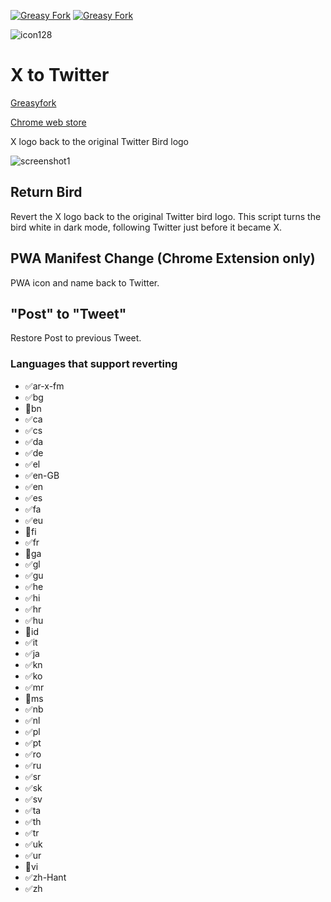 [![Greasy Fork](https://img.shields.io/greasyfork/l/471572-x-to-twitter)](https://greasyfork.org/ja/scripts/471572-x-to-twitter)
[![Greasy Fork](https://img.shields.io/greasyfork/dt/471572-x-to-twitter)](https://greasyfork.org/ja/scripts/471572-x-to-twitter)

![icon128](https://github.com/yakisova41/xToTwitter/assets/75610521/bd404516-9d6b-472d-8e88-f00183cf8d95)

# X to Twitter

[Greasyfork](https://greasyfork.org/ja/scripts/471572-x-to-twitter)

[Chrome web store](https://chrome.google.com/webstore/detail/x-to-twitter/jcgbihbakhgpbmhejamlpijhlohjhnbn?hl=ja&authuser=0)

X logo back to the original Twitter Bird logo

![screenshot1](https://github.com/yakisova41/xToTwitter/assets/75610521/e99315be-61b2-4164-ba63-86f18931b935)

## Return Bird

Revert the X logo back to the original Twitter bird logo.
This script turns the bird white in dark mode, following Twitter just before it became X.

## PWA Manifest Change (Chrome Extension only)

PWA icon and name back to Twitter.

## "Post" to "Tweet"

Restore Post to previous Tweet.

### Languages that support reverting

- ✅ar-x-fm
- ✅bg
- 🚧bn
- ✅ca
- ✅cs
- ✅da
- ✅de
- ✅el
- ✅en-GB
- ✅en
- ✅es
- ✅fa
- ✅eu
- 🚧fi
- ✅fr
- 🚧ga
- ✅gl
- ✅gu
- ✅he
- ✅hi
- ✅hr
- ✅hu
- 🚧id
- ✅it
- ✅ja
- ✅kn
- ✅ko
- ✅mr
- 🚧ms
- ✅nb
- ✅nl
- ✅pl
- ✅pt
- ✅ro
- ✅ru
- ✅sr
- ✅sk
- ✅sv
- ✅ta
- ✅th
- ✅tr
- ✅uk
- ✅ur
- 🚧vi
- ✅zh-Hant
- ✅zh
